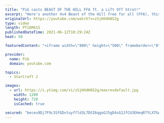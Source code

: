 ```yaml
---
title: "PiG casts BEAST OF THE HILL FFA ft. a Lift Off Strat!"
excerpt: "Here's another 4v4 Beast of the Hill free for all (FFA), this time with an unusual lift off strat! 🐷 Support PiG: https://www.pigstarcraft.com/support/ -- 🐖 Watch live on https://www.twitch.tv/x5_pig 🎓 For coaching inquiries (including gifting coaching), email pigrandom88@gmail.com for more info!"
originalUrl: https://youtube.com/watch?v=zSjHXdH8S2g
type: video
length: PT16M41S
publishedDateTime: 2021-06-12T10:29:24Z
heat: 50

featuredContent: "<iframe width=\"800\" height=\"500\" frameborder=\"0\" src=\"https://www.youtube.com/embed/zSjHXdH8S2g\" allow=\"accelerometer; autoplay; encrypted-media; gyroscope; picture-in-picture\" allowfullscreen></iframe>"

provider:
  name: PiG
  domain: youtube.com

topics:
  - StarCraft 2

images:
  - url: https://i.ytimg.com/vi/zSjHXdH8S2g/maxresdefault.jpg
    width: 1280
    height: 720
    isCached: true

secured: "beceu9Dj7F9c3SfGDvtuyffld3L7DSI6qgoGJ5gD4sG1JfCU3EHeqR7YLXTGAUc5rCLo41uiCgs5JuMMc5ofSZNqi+8rM7qYYnf6HSVgywUgSZsbbmvc3gEhSSr9N9q6h9WK+vAGT65t/1YqhyC8BehRWbAmWDtAKUNAtNWrii/IedsLO6XH3ifeCIT+X55EhxXi11yk/FmokAQlCYXkhWm5nMvr2T0P5rI01FfukxQ0s8GkVV4XyoOdEQv+jmfzA8f7DGs0MBDTW811CyFeKPLsCeCPHl9MLr2DRS0QKbeIPVMZTI0pFjRzSDGbtfkbu19pTmVdH834hVu/87eL3HLOif/rYSY/BIPSt4Yx3BJDU/67asDgf1CoC23BUopb56dQ5ysKp1GNdQyagFYxd8ZVC4IkeYM82arQY0hPG8g=;zyGW52uG3lCE0pWweteRzA=="
---
```


